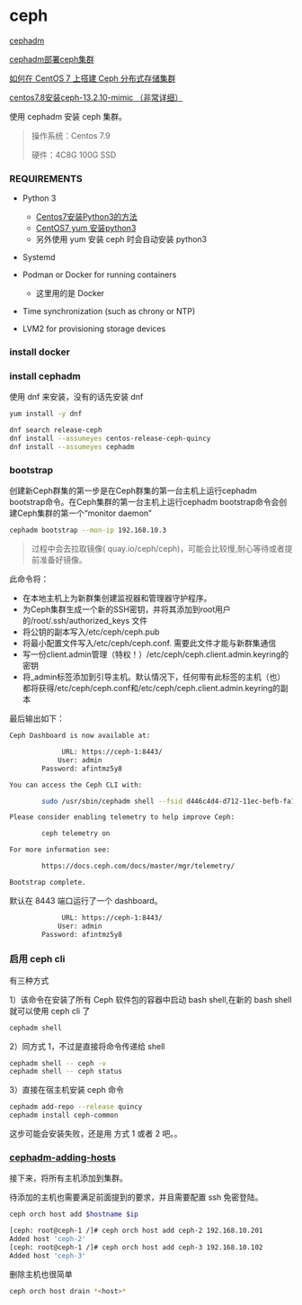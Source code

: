 # ceph

[cephadm](https://docs.ceph.com/en/latest/cephadm/install/)

[cephadm部署ceph集群](https://blog.csdn.net/networken/article/details/106870859)

[如何在 CentOS 7 上搭建 Ceph 分布式存储集群](https://www.howtoforge.com/tutorial/how-to-build-a-ceph-cluster-on-centos-7/)

[centos7.8安装ceph-13.2.10-mimic （非常详细）](https://blog.csdn.net/weixin_42126962/article/details/108932303)

使用 cephadm 安装 ceph 集群。

> 操作系统：Centos 7.9
>
> 硬件：4C8G 100G SSD



### REQUIREMENTS

- Python 3
  - [Centos7安装Python3的方法](https://www.cnblogs.com/FZfangzheng/p/7588944.html)
  - [CentOS7 yum 安装python3](https://blog.csdn.net/wudinaniya/article/details/103713514)
  - 另外使用 yum 安装 ceph 时会自动安装 python3
- Systemd
- Podman or Docker for running containers
  - 这里用的是 Docker

- Time synchronization (such as chrony or NTP)
- LVM2 for provisioning storage devices



### install docker



### install cephadm

使用 dnf 来安装，没有的话先安装 dnf

```bash
yum install -y dnf
```

```bash
dnf search release-ceph
dnf install --assumeyes centos-release-ceph-quincy
dnf install --assumeyes cephadm
```



### bootstrap

创建新Ceph群集的第一步是在Ceph群集的第一台主机上运行cephadm bootstrap命令。在Ceph集群的第一台主机上运行cephadm bootstrap命令会创建Ceph集群的第一个“monitor daemon”

```bash
cephadm bootstrap --mon-ip 192.168.10.3
```

> 过程中会去拉取镜像( quay.io/ceph/ceph)，可能会比较慢,耐心等待或者提前准备好镜像。

此命令将：

- 在本地主机上为新群集创建监视器和管理器守护程序。
- 为Ceph集群生成一个新的SSH密钥，并将其添加到root用户的/root/.ssh/authorized_keys 文件
- 将公钥的副本写入/etc/ceph/ceph.pub
- 将最小配置文件写入/etc/ceph/ceph.conf. 需要此文件才能与新群集通信
- 写一份client.admin管理（特权！）/etc/ceph/ceph.client.admin.keyring的密钥
- 将_admin标签添加到引导主机。默认情况下，任何带有此标签的主机（也）都将获得/etc/ceph/ceph.conf和/etc/ceph/ceph.client.admin.keyring的副本



最后输出如下：

```bash
Ceph Dashboard is now available at:

             URL: https://ceph-1:8443/
            User: admin
        Password: afintmz5y8

You can access the Ceph CLI with:

        sudo /usr/sbin/cephadm shell --fsid d446c4d4-d712-11ec-befb-fa163e4eaba5 -c /etc/ceph/ceph.conf -k /etc/ceph/ceph.client.admin.keyring

Please consider enabling telemetry to help improve Ceph:

        ceph telemetry on

For more information see:

        https://docs.ceph.com/docs/master/mgr/telemetry/

Bootstrap complete.
```



默认在 8443 端口运行了一个 dashboard。

```bash
             URL: https://ceph-1:8443/
            User: admin
        Password: afintmz5y8
```



### 启用 ceph cli

有三种方式

1）该命令在安装了所有 Ceph 软件包的容器中启动 bash shell,在新的 bash shell 就可以使用 ceph cli 了

```bash
cephadm shell
```

2）同方式 1，不过是直接将命令传递给 shell

```bash
cephadm shell -- ceph -v
cephadm shell -- ceph status
```

3）直接在宿主机安装 ceph 命令

```bash
cephadm add-repo --release quincy
cephadm install ceph-common
```

这步可能会安装失败，还是用 方式 1 或者 2 吧。。



### [cephadm-adding-hosts](https://docs.ceph.com/en/latest/cephadm/host-management/#cephadm-adding-hosts)

接下来，将所有主机添加到集群。

待添加的主机也需要满足前面提到的要求，并且需要配置 ssh 免密登陆。

```bash
ceph orch host add $hostname $ip
```

```bash
[ceph: root@ceph-1 /]# ceph orch host add ceph-2 192.168.10.201
Added host 'ceph-2'
[ceph: root@ceph-1 /]# ceph orch host add ceph-3 192.168.10.102
Added host 'ceph-3'
```

删除主机也很简单

```bash
ceph orch host drain *<host>*
```



